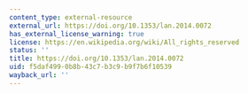 ```yaml
---
content_type: external-resource
external_url: https://doi.org/10.1353/lan.2014.0072
has_external_license_warning: true
license: https://en.wikipedia.org/wiki/All_rights_reserved
status: ''
title: https://doi.org/10.1353/lan.2014.0072
uid: f5daf499-0b8b-43c7-b3c9-b9f7b6f10539
wayback_url: ''
---
```

